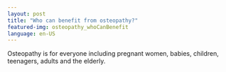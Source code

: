 ```yaml
---
layout: post
title: "Who can benefit from osteopathy?"
featured-img: osteopathy_whoCanBenefit
language: en-US
---
```

Osteopathy is for everyone including pregnant women, babies, children, teenagers, adults and the elderly.